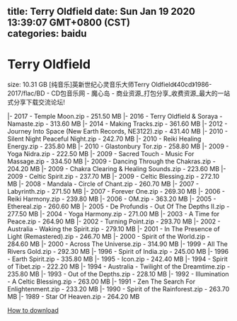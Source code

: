
title: Terry Oldfield
date: Sun Jan 19 2020 13:39:07 GMT+0800 (CST)    
categories: baidu
---

# Terry Oldfield
size: 10.31 GB
 [纯音乐]英新世纪心灵音乐大师Terry Oldfield《40cd》1986-2017/flac/BD - CD包音乐网 - 魔心岛 - 商业资源_打包分享_收费资源_最大的一站式分享下载交流论坛!
 
|- 2017 - Temple Moon.zip - 251.50 MB
|- 2016 - Terry Oldfield & Soraya - Namaste.zip - 313.60 MB
|- 2014 - Making Tracks.zip - 361.60 MB
|- 2012 - Journey Into Space (New Earth Records, NE3122).zip - 431.40 MB
|- 2010 - Silent Night Peaceful Night.zip - 242.70 MB
|- 2010 - Reiki Healing Energy.zip - 235.80 MB
|- 2010 - Glastonbury Tor.zip - 258.80 MB
|- 2009 - Yoga Nidra.zip - 222.50 MB
|- 2009 - Sacred Touch - Music For Massage.zip - 334.50 MB
|- 2009 - Dancing Through the Chakras.zip - 204.20 MB
|- 2009 - Chakra Clearing & Healing Sounds.zip - 223.60 MB
|- 2009 - Celtic Spirit.zip - 237.70 MB
|- 2009 - Celtic Blessing.zip - 272.10 MB
|- 2008 - Mandala - Circle of Chant.zip - 260.70 MB
|- 2007 - Labyrinth.zip - 271.50 MB
|- 2007 - Forever One.zip - 269.30 MB
|- 2006 - Reiki Harmony.zip - 239.80 MB
|- 2006 - OM.zip - 363.20 MB
|- 2005 - Ethereal.zip - 260.60 MB
|- 2005 - De Profundis - Out Of The Depths II.zip - 277.50 MB
|- 2004 - Yoga Harmony.zip - 271.00 MB
|- 2003 - A Time for Peace.zip - 264.90 MB
|- 2002 - Turning Point.zip - 293.70 MB
|- 2002 - Australia - Waking the Spirit.zip - 279.10 MB
|- 2001 - In The Presence of Light (Remastered).zip - 246.70 MB
|- 2000 - Spirit of the World.zip - 284.60 MB
|- 2000 - Across The Universe.zip - 314.90 MB
|- 1999 - All The Rivers Gold.zip - 292.30 MB
|- 1996 - Spirit of India.zip - 245.00 MB
|- 1996 - Earth Spirit.zip - 335.80 MB
|- 1995 - Icon.zip - 242.40 MB
|- 1994 - Spirit of Tibet.zip - 222.20 MB
|- 1994 - Australia - Twilight of the Dreamtime.zip - 235.80 MB
|- 1993 - Out of the Depths.zip - 228.10 MB
|- 1992 - Illumination - A Celtic Blessing.zip - 263.00 MB
|- 1991 - Zen The Search For Enlightenment.zip - 233.20 MB
|- 1990 - Spirit of the Rainforest.zip - 263.70 MB
|- 1989 - Star Of Heaven.zip - 264.20 MB

[How to download](https://bpcam.bemobtrk.com/go/2ceec3aa-1ca2-46d6-b9ff-aaa5c184517c?jno=2528)
